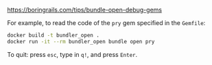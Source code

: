 https://boringrails.com/tips/bundle-open-debug-gems

For example, to read the code of the `pry` gem specified in the `Gemfile`:

```sh
docker build -t bundler_open .
docker run -it --rm bundler_open bundle open pry
```

To quit: press `esc`, type in `q!`, and press `Enter`.

